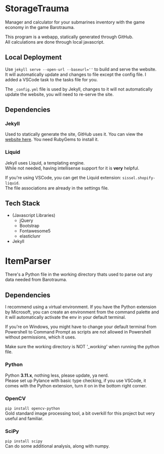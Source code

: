 # StorageTrauma
Manager and calculator for your submarines inventory with the game economy in the game Barotrauma.

This program is a webapp, statically generated through GitHub. <br>
All calculations are done through local javascript.

## Local Deployment
Use `jekyll serve --open-url --baseurl=''` to build and serve the website.
It will automatically update and changes to file except the config file.
I added a VSCode task to the tasks file for you.

The `_config.yml` file is used by Jekyll, changes to it will not automatically
update the website, you will need to re-serve the site.

## Dependencies
### Jekyll
Used to statically generate the site, GitHub uses it.
You can view the [website here](https://jekyllrb.com/).
You need RubyGems to install it.

### Liquid
Jekyll uses Liquid, a templating engine. <br>
While not needed, having intellisense support for it is **very** helpful.

If you're using VSCode, you can get the Liquid extension: `sissel.shopify-liquid`. <br>
The file associations are already in the settings file.

## Tech Stack
- (Javascript Libraries)
  - jQuery
  - Bootstrap
  - Fontawesome5
  - elasticlunr
- Jekyll

# ItemParser
There's a Python file in the working directory thats used to parse out
any data needed from Barotrauma.

## Dependencies

I recommend using a virtual environment.
If you have the Python extension by Microsoft,
you can create an environment from the command palette
and it will automatically activate the env in your default terminal.

If you're on Windows,
you might have to change your default terminal from Powershell to Command Prompt
as scripts are not allowed in Powershell without permissions, which it uses.

Make sure the working directory is NOT '*_working*' when running the python file.

### Python
Python **3.11.x**, nothing less, please update, ya nerd. <br>
Please set up Pylance with basic type checking, if you use VSCode, it comes with the Python extension, turn it on in the bottom right corner.

### OpenCV
`pip install opencv-python` <br>
Gold standard image processing tool,
a bit overkill for this project but very useful and familiar.

### SciPy
`pip install scipy` <br>
Can do some additional analysis, along with numpy.
